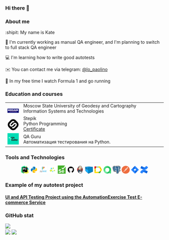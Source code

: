 ### Hi there 👋

### About me

:shipit: My name is Kate

:hammer: I'm currently working as manual QA engineer, and I'm planning to switch to full stack QA engineer

:computer: I'm learning how to write good autotests

:envelope: You can contact me via telegram: <a target="_blank" href="https://t.me/lo_paolino">@lo_paolino</a>

:checkered_flag: In my free time I watch Formula 1 and go running


### Education and courses
<table width="100%" border='0'>
    <tr><td width="10%" valign="bottom"><img src="icons/miigaik.png"></td><td valign="middle">Moscow State University of Geodesy and Cartography</br>Information Systems and Technologies</td></tr>
    <tr><td width="10%" valign="bottom"><img src="icons/stepik.png"></td><td valign="middle">Stepik</br>Python Programming </br> <a target="_blank" href="https://stepik.org/cert/1464954?lang=en">Certificate</a> </td></tr>
    <tr><td width="10%" valign="bottom"><img src="icons/qa_guru.png"></td><td valign="middle">QA Guru</br>Автоматизация тестирования на Python.</td></tr>
</table>

### Tools and Technologies

<p  align="center">
  <code><img width="5%" title="Pycharm" src="https://github.com/shadowkatja/shadowkatja/blob/master/icons/pycharm.png"></code>
  <code><img width="5%" title="Python" src="https://github.com/shadowkatja/shadowkatja/blob/master/icons/python.png"></code>
  <code><img width="5%" title="Pytest" src="https://github.com/shadowkatja/shadowkatja/blob/master/icons/pytest.png"></code>
  <code><img width="5%" title="Selene" src="https://github.com/shadowkatja/shadowkatja/blob/master/icons/selene.png"></code>
  <code><img width="5%" title="Selenium" src="https://github.com/shadowkatja/shadowkatja/blob/master/icons/selenium.png"></code>
  <code><img width="5%" title="GitHub" src="https://github.com/shadowkatja/shadowkatja/blob/master/icons/github.png"></code>
  <code><img width="5%" title="Jenkins" src="https://github.com/shadowkatja/shadowkatja/blob/master/icons/jenkins.png"></code>
  <code><img width="5%" title="Selenoid" src="https://github.com/shadowkatja/shadowkatja/blob/master/icons/selenoid.png"></code>
  <code><img width="5%" title="Allure Report" src="https://github.com/shadowkatja/shadowkatja/blob/master/icons/allure.png"></code>
  <code><img width="5%" title="Allure TestOps" src="https://github.com/shadowkatja/shadowkatja/blob/master/icons/allure_testops.png"></code>
  <code><img width="5%" title="PostgreSQL" src="https://github.com/shadowkatja/shadowkatja/blob/master/icons/postgre.png"></code>
  <code><img width="5%" title="Postman" src="https://github.com/shadowkatja/shadowkatja/blob/master/icons/postman.png"></code>
  <code><img width="5%" title="Jira" src="https://github.com/shadowkatja/shadowkatja/blob/master/icons/jira.png"></code>
  <code><img width="5%" title="Confluence" src="https://github.com/shadowkatja/shadowkatja/blob/master/icons/confluence.png"></code>
</p>

### Example of my autotest project
#### <a target="_blank" href="https://github.com/shadowkatja/qa_guru_python_8_final_work">UI and API Testing Project using the AutomationExercise Test E-commerce Service</a>

### GitHub stat

![](http://github-profile-summary-cards.vercel.app/api/cards/profile-details?username=shadowkatja&theme=github)
</br>
![](http://github-profile-summary-cards.vercel.app/api/cards/repos-per-language?username=shadowkatja&theme=github) ![](http://github-profile-summary-cards.vercel.app/api/cards/stats?username=shadowkatja&theme=github)


